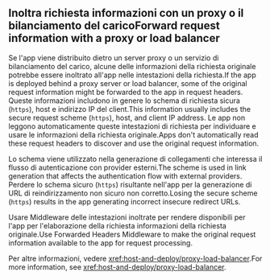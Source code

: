 ## <a name="forward-request-information-with-a-proxy-or-load-balancer"></a><span data-ttu-id="b5b7d-101">Inoltra richiesta informazioni con un proxy o il bilanciamento del carico</span><span class="sxs-lookup"><span data-stu-id="b5b7d-101">Forward request information with a proxy or load balancer</span></span>

<span data-ttu-id="b5b7d-102">Se l'app viene distribuito dietro un server proxy o un servizio di bilanciamento del carico, alcune delle informazioni della richiesta originale potrebbe essere inoltrato all'app nelle intestazioni della richiesta.</span><span class="sxs-lookup"><span data-stu-id="b5b7d-102">If the app is deployed behind a proxy server or load balancer, some of the original request information might be forwarded to the app in request headers.</span></span> <span data-ttu-id="b5b7d-103">Queste informazioni includono in genere lo schema di richiesta sicura (`https`), host e indirizzo IP del client.</span><span class="sxs-lookup"><span data-stu-id="b5b7d-103">This information usually includes the secure request scheme (`https`), host, and client IP address.</span></span> <span data-ttu-id="b5b7d-104">Le app non leggono automaticamente queste intestazioni di richiesta per individuare e usare le informazioni della richiesta originale.</span><span class="sxs-lookup"><span data-stu-id="b5b7d-104">Apps don't automatically read these request headers to discover and use the original request information.</span></span>

<span data-ttu-id="b5b7d-105">Lo schema viene utilizzato nella generazione di collegamenti che interessa il flusso di autenticazione con provider esterni.</span><span class="sxs-lookup"><span data-stu-id="b5b7d-105">The scheme is used in link generation that affects the authentication flow with external providers.</span></span> <span data-ttu-id="b5b7d-106">Perdere lo schema sicuro (`https`) risultante nell'app per la generazione di URL di reindirizzamento non sicuro non corretto.</span><span class="sxs-lookup"><span data-stu-id="b5b7d-106">Losing the secure scheme (`https`) results in the app generating incorrect insecure redirect URLs.</span></span>

<span data-ttu-id="b5b7d-107">Usare Middleware delle intestazioni inoltrate per rendere disponibili per l'app per l'elaborazione della richiesta informazioni della richiesta originale.</span><span class="sxs-lookup"><span data-stu-id="b5b7d-107">Use Forwarded Headers Middleware to make the original request information available to the app for request processing.</span></span>

<span data-ttu-id="b5b7d-108">Per altre informazioni, vedere <xref:host-and-deploy/proxy-load-balancer>.</span><span class="sxs-lookup"><span data-stu-id="b5b7d-108">For more information, see <xref:host-and-deploy/proxy-load-balancer>.</span></span>

